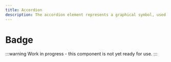 ```yaml
---
title: Accordion
description: The accordion element represents a graphical symbol, used to represent a concept or object in a graphical user interface.
---
```


# Badge

:::warning
Work in progress - this component is not yet ready for use.
:::
